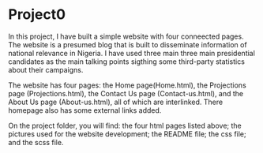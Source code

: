 # Project0

In this project, I have built a simple website with four conneected pages. The website is a presumed blog that is built to disseminate information of national relevance in Nigeria. I have used three main three main presidential candidates as the main talking points sigthing some third-party statistics about their campaigns.

The website has four pages: the Home page(Home.html), the Projections page (Projections.html), the Contact Us page (Contact-us.html), and the About Us page (About-us.html), all of which are interlinked. There homepage also has some external links added.

On the project folder, you will find: the four html pages listed above; the pictures used for the website development; the README file; the css file; and the scss file. 
